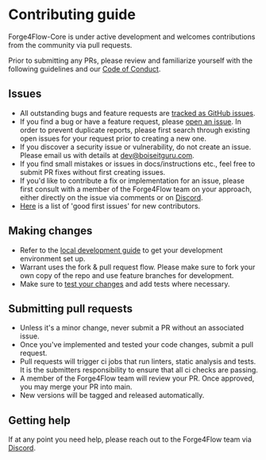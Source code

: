 # Contributing guide

Forge4Flow-Core is under active development and welcomes contributions from the community via pull requests.

Prior to submitting any PRs, please review and familiarize yourself with the following guidelines and our [Code of Conduct](/CODE_OF_CONDUCT.md).

## Issues

- All outstanding bugs and feature requests are [tracked as GitHub issues](https://github.com/forge4flow/forge4flow-core/issues).
- If you find a bug or have a feature request, please [open an issue](https://github.com/forge4flow/forge4flow-core/issues/new/choose). In order to prevent duplicate reports, please first search through existing open issues for your request prior to creating a new one.
- If you discover a security issue or vulnerability, do not create an issue. Please email us with details at dev@boiseitguru.com.
- If you find small mistakes or issues in docs/instructions etc., feel free to submit PR fixes without first creating issues.
- If you'd like to contribute a fix or implementation for an issue, please first consult with a member of the Forge4Flow team on your approach, either directly on the issue via comments or on [Discord](https://discord.gg/8rgbCjFgNP).
- [Here](https://github.com/forge4flow/forge4flow-core/issues?q=is%3Aissue+is%3Aopen+label%3A%22good+first+issue%22) is a list of 'good first issues' for new contributors.

## Making changes

- Refer to the [local development guide](/development.md) to get your development environment set up.
- Warrant uses the fork & pull request flow. Please make sure to fork your own copy of the repo and use feature branches for development.
- Make sure to [test your changes](/development.md#running-tests) and add tests where necessary.

## Submitting pull requests

- Unless it's a minor change, never submit a PR without an associated issue.
- Once you've implemented and tested your code changes, submit a pull request.
- Pull requests will trigger ci jobs that run linters, static analysis and tests. It is the submitters responsibility to ensure that all ci checks are passing.
- A member of the Forge4Flow team will review your PR. Once approved, you may merge your PR into main.
- New versions will be tagged and released automatically.

## Getting help

If at any point you need help, please reach out to the Forge4Flow team via [Discord](https://discord.gg/8rgbCjFgNP).
